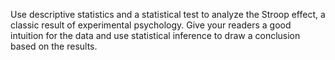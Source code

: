 Use descriptive statistics and a statistical test to analyze the Stroop effect, a classic result of experimental psychology. Give your readers a good intuition for the data and use statistical inference to draw a conclusion based on the results. 
